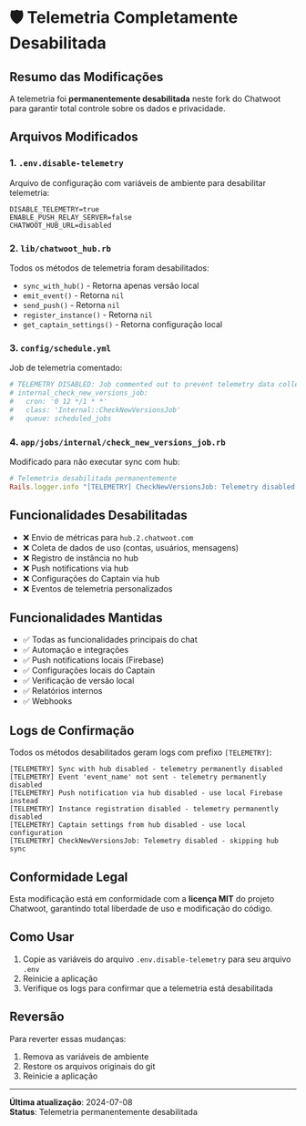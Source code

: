 # 🛡️ Telemetria Completamente Desabilitada

## Resumo das Modificações

A telemetria foi **permanentemente desabilitada** neste fork do Chatwoot para garantir total controle sobre os dados e privacidade.

## Arquivos Modificados

### 1. `.env.disable-telemetry`
Arquivo de configuração com variáveis de ambiente para desabilitar telemetria:
```env
DISABLE_TELEMETRY=true
ENABLE_PUSH_RELAY_SERVER=false
CHATWOOT_HUB_URL=disabled
```

### 2. `lib/chatwoot_hub.rb`
Todos os métodos de telemetria foram desabilitados:
- `sync_with_hub()` - Retorna apenas versão local
- `emit_event()` - Retorna `nil`
- `send_push()` - Retorna `nil`
- `register_instance()` - Retorna `nil`
- `get_captain_settings()` - Retorna configuração local

### 3. `config/schedule.yml`
Job de telemetria comentado:
```yaml
# TELEMETRY DISABLED: Job commented out to prevent telemetry data collection
# internal_check_new_versions_job:
#   cron: '0 12 */1 * *'
#   class: 'Internal::CheckNewVersionsJob'
#   queue: scheduled_jobs
```

### 4. `app/jobs/internal/check_new_versions_job.rb`
Modificado para não executar sync com hub:
```ruby
# Telemetria desabilitada permanentemente
Rails.logger.info "[TELEMETRY] CheckNewVersionsJob: Telemetry disabled - skipping hub sync"
```

## Funcionalidades Desabilitadas

- ❌ Envio de métricas para `hub.2.chatwoot.com`
- ❌ Coleta de dados de uso (contas, usuários, mensagens)
- ❌ Registro de instância no hub
- ❌ Push notifications via hub
- ❌ Configurações do Captain via hub
- ❌ Eventos de telemetria personalizados

## Funcionalidades Mantidas

- ✅ Todas as funcionalidades principais do chat
- ✅ Automação e integrações
- ✅ Push notifications locais (Firebase)
- ✅ Configurações locais do Captain
- ✅ Verificação de versão local
- ✅ Relatórios internos
- ✅ Webhooks

## Logs de Confirmação

Todos os métodos desabilitados geram logs com prefixo `[TELEMETRY]`:

```
[TELEMETRY] Sync with hub disabled - telemetry permanently disabled
[TELEMETRY] Event 'event_name' not sent - telemetry permanently disabled
[TELEMETRY] Push notification via hub disabled - use local Firebase instead
[TELEMETRY] Instance registration disabled - telemetry permanently disabled
[TELEMETRY] Captain settings from hub disabled - use local configuration
[TELEMETRY] CheckNewVersionsJob: Telemetry disabled - skipping hub sync
```

## Conformidade Legal

Esta modificação está em conformidade com a **licença MIT** do projeto Chatwoot, garantindo total liberdade de uso e modificação do código.

## Como Usar

1. Copie as variáveis do arquivo `.env.disable-telemetry` para seu arquivo `.env`
2. Reinicie a aplicação
3. Verifique os logs para confirmar que a telemetria está desabilitada

## Reversão

Para reverter essas mudanças:
1. Remova as variáveis de ambiente
2. Restore os arquivos originais do git
3. Reinicie a aplicação

---

**Última atualização**: 2024-07-08  
**Status**: Telemetria permanentemente desabilitada